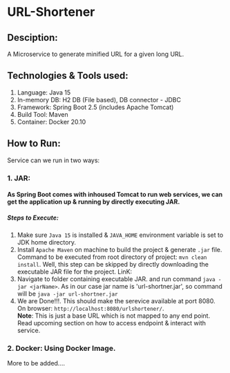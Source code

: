 # URL-Shortener
## Desciption:
A Microservice to generate minified URL for a given long URL.

## Technologies & Tools used:
1. Language: Java 15
2. In-memory DB: H2 DB (File based), DB connector - JDBC
3. Framework: Spring Boot 2.5 (includes Apache Tomcat)
4. Build Tool: Maven
5. Container: Docker 20.10

## How to Run:
Service can we run in two ways:
### 1. JAR: 
#### As Spring Boot comes with inhoused Tomcat to run web services, we can get the application up & running by directly executing JAR.

##### Steps to Execute:
1. Make sure `Java 15` is installed & `JAVA_HOME` environment variable is set to JDK home directory.
2. Install `Apache Maven` on machine to build the project & generate `.jar` file. Command to be executed from root directory of project: `mvn clean install`.
  Well, this step can be skipped by directly downloading the executable JAR file for the project. LinK: 
3. Navigate to folder containing executable JAR. and run command `java -jar <jarName>`. As in our case jar name is 'url-shortner.jar', so command will be `java -jar url-shortner.jar`
4. We are Done!!!. This should make the serevice available at port 8080. On browser: `http://localhost:8080/urlshortener/`. </br>
   **Note**: This is just a base URL which is not mapped to any end point. Read upcoming section on how to access endpoint & interact with service.


### 2. Docker: Using Docker Image.

More to be added....
